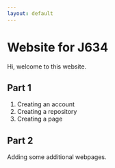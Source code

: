 ```yaml
---
layout: default
---
```


# Website for J634

Hi, welcome to this website.

## Part 1

1. Creating an account
1. Creating a repository
1. Creating a page

## Part 2

Adding some additional webpages.
